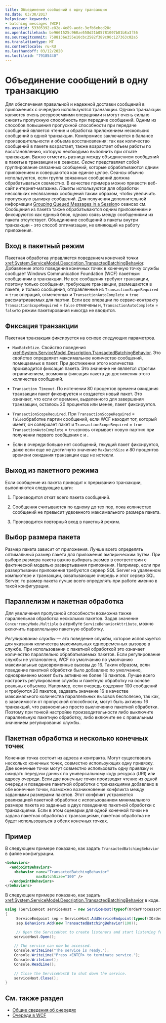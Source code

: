 ```yaml
---
title: Объединение сообщений в одну транзакцию
ms.date: 03/30/2017
helpviewer_keywords:
- batching messages [WCF]
ms.assetid: 53305392-e82e-4e89-aedc-3efb6ebcd28c
ms.openlocfilehash: be9661525c960ae558d21b05781007b81b8a3f56
ms.sourcegitcommit: 7588136e355e10cbc2582f389c90c127363c02a5
ms.translationtype: MT
ms.contentlocale: ru-RU
ms.lasthandoff: 03/12/2020
ms.locfileid: "79185440"
---
```

# <a name="batching-messages-in-a-transaction"></a>Объединение сообщений в одну транзакцию
Для обеспечения правильной и надежной доставки сообщений в приложениях с очередью используются транзакции. Однако транзакции являются очень ресурсоемкими операциями и могут очень сильно снизить пропускную способность при передаче сообщений. Одним из способов повышения пропускной способности при передаче сообщений является чтение и обработка приложением нескольких сообщений в одной транзакции. Компромисс заключается в балансе производительности и объема восстановления: так как количество сообщений в пакете возрастает, также возрастает объем работы по восстановлению, которую необходимо выполнить при откате транзакции. Важно отметить разницу между объединением сообщений в пакеты в транзакции и в сеансах. *Сеанс* представляет собой группирование связанных сообщений, которые обрабатываются одним приложением и совершаются как единое целое. Сеансы обычно используются, если группа связанных сообщений должна обрабатываться совместно. В качестве примера можно привести веб-сайт интернет-магазина. *Пакеты* используются для обработки нескольких несвязанных сообщений таким образом, чтобы увеличить пропускную выливку сообщений. Для получения дополнительной информации [Grouping Queued Messages in a Session](../../../../docs/framework/wcf/feature-details/grouping-queued-messages-in-a-session.md)о сеансах см. Сообщения из пакета также обрабатываются одним приложением и фиксируются как единый блок, однако связь между сообщениями из пакета отсутствует. Объединение сообщений в пакеты внутри транзакции - это способ оптимизации, не влияющий на работу приложения.  
  
## <a name="entering-batching-mode"></a>Вход в пакетный режим  
 Пакетная обработка управляется поведением конечной точки <xref:System.ServiceModel.Description.TransactedBatchingBehavior>. Добавление этого поведения конечных точек в конечную точку службы сообщает Windows Communication Foundation (WCF) пакетным сообщениям в транзакции. Не все сообщения требуют транзакции, поэтому только сообщения, требующие транзакции, размещаются в пакете, и только сообщения, отправленные из `TransactionScopeRequired`  =  `true` операций, отмеченных и `TransactionAutoComplete`  =  `true` рассматриваемых для партии. Если все операции по сервис-контракту `TransactionScopeRequired`  =  `false` отмечены и, `TransactionAutoComplete`  =  `false`то режим пакетирования никогда не вводится.  
  
## <a name="committing-a-transaction"></a>Фиксация транзакции  
 Пакетная транзакция фиксируется на основе следующих параметров.  
  
- `MaxBatchSize`. Свойство поведения <xref:System.ServiceModel.Description.TransactedBatchingBehavior>. Это свойство определяет максимальное количество сообщений, помещаемых в пакет. При достижении этого количества производится фиксация пакета. Это значение не является строгим ограничением, возможна фиксация пакета до достижения этого количества сообщений.  
  
- `Transaction Timeout`. По истечении 80 процентов времени ожидания транзакции пакет фиксируется и создается новый пакет. Это означает, что если от времени, выделенного для завершения транзакции, осталось 20 процентов или менее, пакет фиксируется.  
  
- `TransactionScopeRequired`. При `TransactionScopeRequired`  =  `false`обработке партии сообщений, если WCF находит тот, который имеет, он совершает пакет и `TransactionScopeRequired`  =  `true` `TransactionAutoComplete`  =  `true`вновь открывает новую партию при получении первого сообщения с и .  
  
- Если в очереди больше нет сообщений, текущий пакет фиксируется, даже если еще не достигнуто значение `MaxBatchSize` и 80 процентов времени ожидания транзакции еще не истекли.  
  
## <a name="leaving-batching-mode"></a>Выход из пакетного режима  
 Если сообщение из пакета приводит к прерыванию транзакции, выполняются следующие шаги:  
  
1. Производится откат всего пакета сообщений.  
  
2. Сообщения считываются по одному до тех пор, пока количество сообщений не превысит удвоенного максимального размера пакета.  
  
3. Производится повторный вход в пакетный режим.  
  
## <a name="choosing-the-batch-size"></a>Выбор размера пакета  
 Размер пакета зависит от приложения. Лучше всего определять оптимальный размер пакета для приложения эмпирическим путем. При выборе размера пакета важно выбирать размер в соответствии с фактической моделью развертывания приложения. Например, если при развертывании приложения требуются сервер SQL Server на удаленном компьютере и транзакции, охватывающие очередь и этот сервер SQL Server, то размер пакета лучше всего определять при работе именно в такой конфигурации.  
  
## <a name="concurrency-and-batching"></a>Параллелизм и пакетная обработка  
 Для увеличения пропускной способности возможна также параллельная обработка нескольких пакетов. Задав значение `ConcurrencyMode.Multiple` в атрибуте `ServiceBehaviorAttribute`, можно включить параллельную пакетную обработку.  
  
 *Регулирование службы* — это поведение службы, которое используется для указания количества максимальных одновременных вызовов в службе. При использовании с пакетной обработкой это означает количество параллельно обрабатываемых пакетов. Если регулирование службы не установлено, WCF по умолчанию по умолчанию максимальные одновременные вызовы до 16. Таким образом, если поведение пакетной обработки было добавлено по умолчанию, одновременно может быть активно не более 16 пакетов. Лучше всего настроить регулирование службы и пакетную обработку на основе реальных объемов. Например, если очередь содержит 100 сообщений и требуются 20 пакетов, задавать значение 16 в качестве максимального количества параллельных вызовов бесполезно, так как, в зависимости от пропускной способности, могут быть активны 16 транзакций, что равносильно просто выключению пакетной обработки. Поэтому при тонкой настройке производительности либо выключите параллельную пакетную обработку, либо включите ее с правильным значением регулирования службы.  
  
## <a name="batching-and-multiple-endpoints"></a>Пакетная обработка и несколько конечных точек  
 Конечная точка состоит из адреса и контракта. Могут существовать несколько конечных точек, совместно использующих одну привязку. Две конечные точки могут совместно использовать одну привязку и ожидать передачи данных по универсальному коду ресурса (URI) или адресу очереди. Если две конечные точки производят чтение из одной очереди и поведение пакетной обработки с транзакциями добавлено в обе конечные точки, возможно возникновение конфликта между заданными размерами пакетов. Этот конфликт устраняется реализацией пакетной обработки с использованием минимального размера пакета из заданных в двух поведениях пакетной обработки с транзакциями. Если в этом сценарии для одной конечной точки не задана пакетная обработка с транзакциями, пакетная обработка не будет использоваться в обеих конечных точках.  
  
## <a name="example"></a>Пример  
 В следующем примере показано, как задать `TransactedBatchingBehavior` в файле конфигурации.  
  
```xml  
<behaviors>
  <endpointBehaviors>
    <behavior name="TransactedBatchingBehavior"
              maxBatchSize="100" />
  </endpointBehaviors>
</behaviors>
```  
  
 В следующем примере показано, как задать <xref:System.ServiceModel.Description.TransactedBatchingBehavior> в коде.  
  
```csharp
using (ServiceHost serviceHost = new ServiceHost(typeof(OrderProcessorService)))
{
     ServiceEndpoint sep = ServiceHost.AddServiceEndpoint(typeof(IOrderProcessor), new NetMsmqBinding(), "net.msmq://localhost/private/ServiceModelSamplesTransacted");
     sep.Behaviors.Add(new TransactedBatchingBehavior(100));

     // Open the ServiceHost to create listeners and start listening for messages.
    serviceHost.Open();
  
    // The service can now be accessed.
    Console.WriteLine("The service is ready.");
    Console.WriteLine("Press <ENTER> to terminate service.");
    Console.WriteLine();
    Console.ReadLine();
  
    // Close the ServiceHostB to shut down the service.
    serviceHost.Close();
}  
```  
  
## <a name="see-also"></a>См. также раздел

- [Общие сведения об очередях](../../../../docs/framework/wcf/feature-details/queues-overview.md)
- [Очереди в WCF](../../../../docs/framework/wcf/feature-details/queuing-in-wcf.md)
